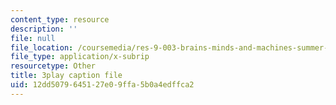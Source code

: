 ```yaml
---
content_type: resource
description: ''
file: null
file_location: /coursemedia/res-9-003-brains-minds-and-machines-summer-course-summer-2015/12dd5079645127e09ffa5b0a4edffca2_IeD8VXfqPyQ.srt
file_type: application/x-subrip
resourcetype: Other
title: 3play caption file
uid: 12dd5079-6451-27e0-9ffa-5b0a4edffca2
---
```

